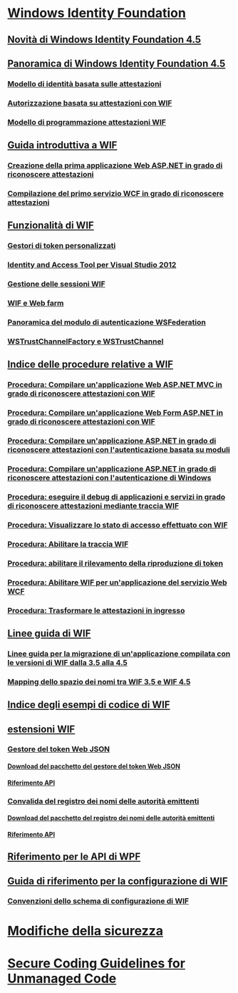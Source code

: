 # [Windows Identity Foundation](windows-identity-foundation.md)
## [Novità di Windows Identity Foundation 4.5](whats-new-in-wif.md)
## [Panoramica di Windows Identity Foundation 4.5](wif-overview.md)
### [Modello di identità basata sulle attestazioni](claims-based-identity-model.md)
### [Autorizzazione basata su attestazioni con WIF](claims-based-authorization-using-wif.md)
### [Modello di programmazione attestazioni WIF](wif-claims-programming-model.md)
## [Guida introduttiva a WIF](getting-started-with-wif.md)
### [Creazione della prima applicazione Web ASP.NET in grado di riconoscere attestazioni](building-my-first-claims-aware-aspnet-web-app.md)
### [Compilazione del primo servizio WCF in grado di riconoscere attestazioni](building-my-first-claims-aware-wcf-service.md)
## [Funzionalità di WIF](wif-features.md)
### [Gestori di token personalizzati](custom-token-handlers.md)
### [Identity and Access Tool per Visual Studio 2012](identity-and-access-tool-for-vs.md)
### [Gestione delle sessioni WIF](wif-session-management.md)
### [WIF e Web farm](wif-and-web-farms.md)
### [Panoramica del modulo di autenticazione WSFederation](wsfederation-authentication-module-overview.md)
### [WSTrustChannelFactory e WSTrustChannel](wstrustchannelfactory-and-wstrustchannel.md)
## [Indice delle procedure relative a WIF](wif-how-tos-index.md)
### [Procedura: Compilare un'applicazione Web ASP.NET MVC in grado di riconoscere attestazioni con WIF](how-to-build-claims-aware-aspnet-mvc-web-app-using-wif.md)
### [Procedura: Compilare un'applicazione Web Form ASP.NET in grado di riconoscere attestazioni con WIF](how-to-build-claims-aware-aspnet-web-forms-app-using-wif.md)
### [Procedura: Compilare un'applicazione ASP.NET in grado di riconoscere attestazioni con l'autenticazione basata su moduli](claims-aware-aspnet-app-forms-authentication.md)
### [Procedura: Compilare un'applicazione ASP.NET in grado di riconoscere attestazioni con l'autenticazione di Windows](how-to-build-claims-aware-aspnet-app-using-windows-authentication.md)
### [Procedura: eseguire il debug di applicazioni e servizi in grado di riconoscere attestazioni mediante traccia WIF](how-to-debug-claims-aware-applications-and-services-using-wif-tracing.md)
### [Procedura: Visualizzare lo stato di accesso effettuato con WIF](how-to-display-signed-in-status-using-wif.md)
### [Procedura: Abilitare la traccia WIF](how-to-enable-wif-tracing.md)
### [Procedura: abilitare il rilevamento della riproduzione di token](how-to-enable-token-replay-detection.md)
### [Procedura: Abilitare WIF per un'applicazione del servizio Web WCF](how-to-enable-wif-for-a-wcf-web-service-application.md)
### [Procedura: Trasformare le attestazioni in ingresso](how-to-transform-incoming-claims.md)
## [Linee guida di WIF](wif-guidelines.md)
### [Linee guida per la migrazione di un'applicazione compilata con le versioni di WIF dalla 3.5 alla 4.5](guidelines-for-migrating-an-application-built-using-wif-3-5-to-wif-4-5.md)
### [Mapping dello spazio dei nomi tra WIF 3.5 e WIF 4.5](namespace-mapping-between-wif-3-5-and-wif-4-5.md)
## [Indice degli esempi di codice di WIF](wif-code-sample-index.md)
## [estensioni WIF](wif-extensions.md)
### [Gestore del token Web JSON](json-web-token-handler.md)
#### [Download del pacchetto del gestore del token Web JSON](downloading-the-json-web-token-handler-package.md)
#### [Riferimento API](json-web-token-handler-api-reference.md)
### [Convalida del registro dei nomi delle autorità emittenti](validating-issuer-name-registry.md)
#### [Download del pacchetto del registro dei nomi delle autorità emittenti](downloading-the-validating-issuer-name-registry-package.md)
#### [Riferimento API](validating-issuer-name-registry-api-reference.md)
## [Riferimento per le API di WPF](wif-api-reference.md)
## [Guida di riferimento per la configurazione di WIF](wif-configuration-reference.md)
### [Convenzioni dello schema di configurazione di WIF](wif-configuration-schema-conventions.md)
# [Modifiche della sicurezza](security-changes.md)
# [Secure Coding Guidelines for Unmanaged Code](secure-coding-guidelines-for-unmanaged-code.md)
